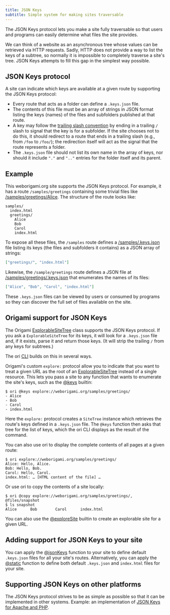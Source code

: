 ```yaml
---
title: JSON Keys
subtitle: Simple system for making sites traversable
---
```


The JSON Keys protocol lets you make a site fully traversable so that users and programs can easily determine what files the site provides.

We can think of a website as an asynchronous tree whose values can be retrieved via HTTP requests. Sadly, HTTP does not provide a way to list the keys of a subtree, so normally it is impossible to completely traverse a site's tree. JSON Keys attempts to fill this gap in the simplest way possible.

## JSON Keys protocol

A site can indicate which keys are available at a given route by supporting the JSON Keys protocol:

- Every route that acts as a folder can define a `.keys.json` file.
- The contents of this file must be an array of strings in JSON format listing the keys (names) of the files and subfolders published at that route.
- A key may follow the [trailing slash convention](interface.html#trailing-slash-convention) by ending in a trailing `/` slash to signal that the key is for a subfolder. If the site chooses not to do this, it should redirect to a route that ends in a trailing slash (e.g., from `/foo` to `/foo/`); the redirection itself will act as the signal that the route represents a folder.
- The `.keys.json` file should not list its own name in the array of keys, nor should it include `"."` and `".."` entries for the folder itself and its parent.

## Example

This weborigami.org site supports the JSON Keys protocol. For example, it has a route `/samples/greetings` containing some trivial files like [/samples/greetings/Alice](/samples/greetings/Alice). The structure of the route looks like:

```
samples/
  index.html
  greetings/
    Alice
    Bob
    Carol
    index.html
```

To expose all these files, the `/samples` route defines a [/samples/.keys.json](/samples/.keys.json) file listing its keys (the files and subfolders it contains) as a JSON array of strings:

```json
["greetings/", "index.html"]
```

Likewise, the `/sample/greetings` route defines a JSON file at [/samples/greetings/.keys.json](/samples/greetings/.keys.json) that enumerates the names of its files:

```json
["Alice", "Bob", "Carol", "index.html"]
```

These `.keys.json` files can be viewed by users or consumed by programs so they can discover the full set of files available on the site.

## Origami support for JSON Keys

The Origami [ExplorableSiteTree](ExplorableSiteTree.html) class supports the JSON Keys protocol. If you ask a `ExplorableSiteTree` for its keys, it will look for a `.keys.json` file and, if it exists, parse it and return those keys. (It will strip the trailing `/` from any keys for subtrees.)

The ori [CLI](/cli) builds on this in several ways.

Origami's custom `explore:` protocol allow you to indicate that you want to treat a given URL as the root of an [ExplorableSiteTree](ExplorableSiteTree.html) instead of a single resource. This lets you pass a site to any function that wants to enumerate the site's keys, such as the [@keys](/builtins/@keys.html) builtin:

```console
$ ori @keys explore://weborigami.org/samples/greetings/
- Alice
- Bob
- Carol
- index.html
```

Here the `explore:` protocol creates a `SiteTree` instance which retrieves the route's keys defined in a `.keys.json` file. The `@keys` function then asks that tree for the list of keys, which the ori CLI displays as the result of the command.

You can also use ori to display the complete contents of all pages at a given route:

```console
$ ori explore://weborigami.org/samples/greetings/
Alice: Hello, Alice.
Bob: Hello, Bob.
Carol: Hello, Carol.
index.html: … [HTML content of the file] …
```

Or use ori to copy the contents of a site locally:

```console
$ ori @copy explore://weborigami.org/samples/greetings/, @files/snapshot
$ ls snapshot
Alice      Bob        Carol      index.html
```

You can also use the [@exploreSite](/builtins/@exploreSite.html) builtin to create an explorable site for a given URL.

## Adding support for JSON Keys to your site

You can apply the [@jsonKeys](/builtins/@jsonKeys.html) function to your site to define default `.keys.json` files for all your site's routes. Alternatively, you can apply the [@static](/builtins/@static.html) function to define both default `.keys.json` and `index.html` files for your site.

## Supporting JSON Keys on other platforms

The JSON Keys protocol strives to be as simple as possible so that it can be implemented in other systems. Example: an implementation of [JSON Keys for Apache and PHP](https://gist.github.com/JanMiksovsky/e748cab5d3e8f460d23ca7e51798ad27).
